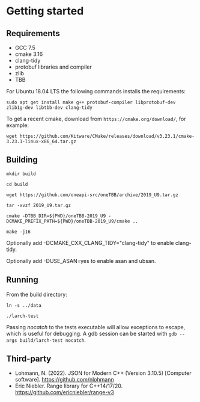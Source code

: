 # Getting started

Requirements
------------

* GCC 7.5
* cmake 3.16
* clang-tidy
* protobuf libraries and compiler
* zlib
* TBB

For Ubuntu 18.04 LTS the following commands installs the requirements:

`sudo apt get install make g++ protobuf-compiler libprotobuf-dev zlib1g-dev libtbb-dev clang-tidy`

To get a recent cmake, download from `https://cmake.org/download/`, for example:

`wget https://github.com/Kitware/CMake/releases/download/v3.23.1/cmake-3.23.1-linux-x86_64.tar.gz`

Building
--------

`mkdir build`

`cd build`

`wget https://github.com/oneapi-src/oneTBB/archive/2019_U9.tar.gz`

`tar -xvzf 2019_U9.tar.gz`

`cmake -DTBB_DIR=${PWD}/oneTBB-2019_U9 -DCMAKE_PREFIX_PATH=${PWD}/oneTBB-2019_U9/cmake ..`

`make -j16`

Optionally add -DCMAKE_CXX_CLANG_TIDY="clang-tidy" to enable clang-tidy.

Optionally add -DUSE_ASAN=yes to enable asan and ubsan.

Running
-------

From the build directory:

`ln -s ../data`

`./larch-test`

Passing *nocatch* to the tests executable will allow exceptions to escape, which is useful for debugging. A gdb session can be started with `gdb --args build/larch-test nocatch`.

Third-party
-----------

* Lohmann, N. (2022). JSON for Modern C++ (Version 3.10.5) [Computer software]. https://github.com/nlohmann
* Eric Niebler. Range library for C++14/17/20. https://github.com/ericniebler/range-v3
